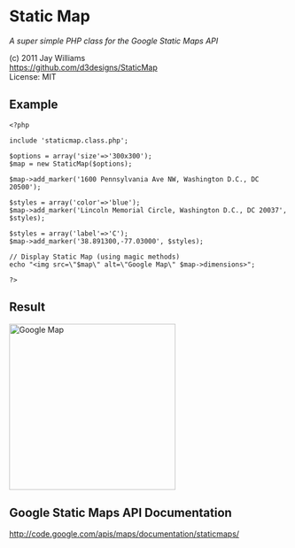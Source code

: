 Static Map
==========

_A super simple PHP class for the Google Static Maps API_

(c) 2011 Jay Williams  
<https://github.com/d3designs/StaticMap>  
License: MIT


Example
-------

	<?php

	include 'staticmap.class.php';

	$options = array('size'=>'300x300');
	$map = new StaticMap($options);

	$map->add_marker('1600 Pennsylvania Ave NW, Washington D.C., DC 20500');

	$styles = array('color'=>'blue');
	$map->add_marker('Lincoln Memorial Circle, Washington D.C., DC 20037', $styles);

	$styles = array('label'=>'C');
	$map->add_marker('38.891300,-77.03000', $styles);

	// Display Static Map (using magic methods)
	echo "<img src=\"$map\" alt=\"Google Map\" $map->dimensions>";

	?>
	
Result
------

<img src="http://maps.google.com/maps/api/staticmap?size=300x300&amp;sensor=false&amp;markers=%7C1600+Pennsylvania+Ave+NW%2C+Washington+D.C.%2C+DC+20500&amp;markers=color%3Ablue%7CLincoln+Memorial+Circle%2C+Washington+D.C.%2C+DC+20037&amp;markers=label%3AC%7C38.891300%2C-77.03000" alt="Google Map" width="300" height="300">

Google Static Maps API Documentation
------------------------------------

<http://code.google.com/apis/maps/documentation/staticmaps/>